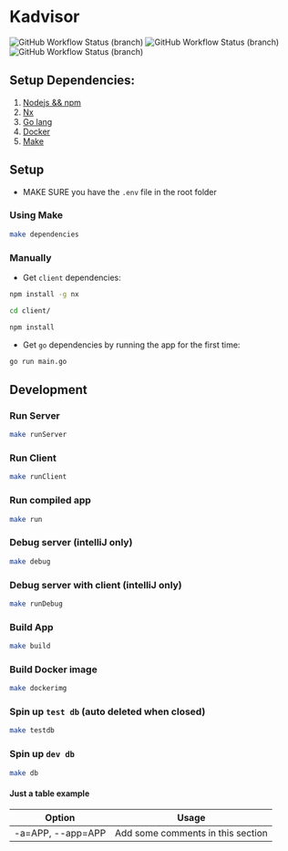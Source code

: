 # Kadvisor
![GitHub Workflow Status (branch)](https://img.shields.io/github/workflow/status/mkeiji/kadvisor/Build/master?style=flat-square) ![GitHub Workflow Status (branch)](https://img.shields.io/github/workflow/status/mkeiji/kadvisor/Test/master?label=test&style=flat-square) ![GitHub Workflow Status (branch)](https://img.shields.io/github/workflow/status/mkeiji/kadvisor/Deployment/master?label=deploy)

## Setup Dependencies:

1. [Nodejs && npm](https://nodejs.org/en/)
2. [Nx](https://nx.dev/)
3. [Go lang](https://golang.org/)
4. [Docker](https://www.docker.com/)
5. [Make](https://www.gnu.org/software/make/)

## Setup

- MAKE SURE you have the `.env` file in the root folder

### Using Make

```bash
make dependencies
```

### Manually

- Get `client` dependencies:
```bash
npm install -g nx
```

```bash
cd client/
```

```bash
npm install
```

- Get `go` dependencies by running the app for the first time:

```bash
go run main.go
```

## Development

### Run Server

```bash
make runServer
```

### Run Client

```bash
make runClient
```

### Run compiled app

```bash
make run
```

### Debug server (intelliJ only)

```bash
make debug
```

### Debug server with client (intelliJ only)

```bash
make runDebug
```

### Build App

```bash
make build
```

### Build Docker image

```bash
make dockerimg
```

### Spin up `test db` (auto deleted when closed)

```bash
make testdb
```

### Spin up `dev db`

```bash
make db
```

#### Just a table example

| Option            | Usage                             |
| ----------------- | --------------------------------- |
| -a=APP, --app=APP | Add some comments in this section |
